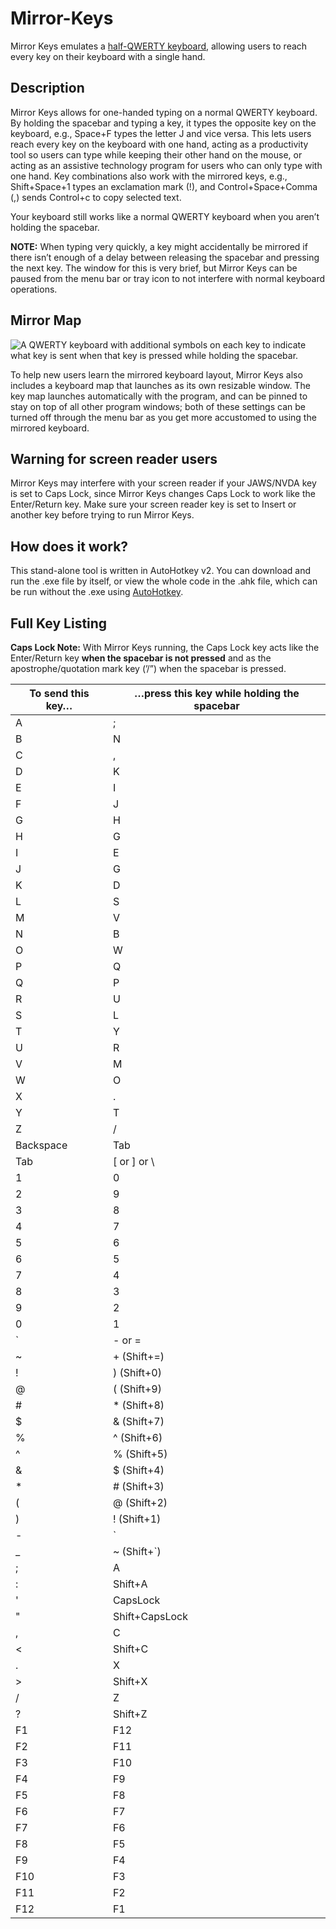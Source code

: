 # Mirror-Keys
Mirror Keys emulates a [half-QWERTY keyboard](https://en.wikipedia.org/wiki/Half-keyboard), allowing users to reach every key on their keyboard with a single hand.

## Description
Mirror Keys allows for one-handed typing on a normal QWERTY keyboard. By holding the spacebar and typing a key, it types the opposite key on the keyboard, e.g., Space+F types the letter J and vice versa. This lets users reach every key on the keyboard with one hand, acting as a productivity tool so users can type while keeping their other hand on the mouse, or acting as an assistive technology program for users who can only type with one hand. Key combinations also work with the mirrored keys, e.g., Shift+Space+1 types an exclamation mark (!), and Control+Space+Comma (,) sends Control+c to copy selected text.

Your keyboard still works like a normal QWERTY keyboard when you aren’t holding the spacebar.

**NOTE:** When typing very quickly, a key might accidentally be mirrored if there isn’t enough of a delay between releasing the spacebar and pressing the next key. The window for this is very brief, but Mirror Keys can be paused from the menu bar or tray icon to not interfere with normal keyboard operations.

## Mirror Map
![A QWERTY keyboard with additional symbols on each key to indicate what key is sent when that key is pressed while holding the spacebar.](https://github.com/user-attachments/assets/a3a59e48-f4ca-4725-a450-63f680c01c2f)

To help new users learn the mirrored keyboard layout, Mirror Keys also includes a keyboard map that launches as its own resizable window. The key map launches automatically with the program, and can be pinned to stay on top of all other program windows; both of these settings can be turned off through the menu bar as you get more accustomed to using the mirrored keyboard.

## Warning for screen reader users
Mirror Keys may interfere with your screen reader if your JAWS/NVDA key is set to Caps Lock, since Mirror Keys changes Caps Lock to work like the Enter/Return key. Make sure your screen reader key is set to Insert or another key before trying to run Mirror Keys.

## How does it work?

This stand-alone tool is written in AutoHotkey v2. You can download and run the .exe file by itself, or view the whole code in the .ahk file, which can be run without the .exe using [AutoHotkey](https://www.autohotkey.com/).

## Full Key Listing
**Caps Lock Note:** With Mirror Keys running, the Caps Lock key acts like the Enter/Return key **when the spacebar is not pressed** and as the apostrophe/quotation mark key (’/”) when the spacebar is pressed.

| To send this key… | …press this key while holding the spacebar |
| --- | --- |
| A | ; |
| B | N |
| C | , |
| D | K |
| E | I |
| F | J |
| G | H |
| H | G |
| I | E |
| J | G |
| K | D |
| L | S |
| M | V |
| N | B |
| O | W |
| P | Q |
| Q | P |
| R | U |
| S | L |
| T | Y |
| U | R |
| V | M |
| W | O |
| X | . |
| Y | T |
| Z | / |
| Backspace | Tab |
| Tab | [ or ] or \ |
| 1 | 0 |
| 2 | 9 |
| 3 | 8 |
| 4 | 7 |
| 5 | 6 |
| 6 | 5 |
| 7 | 4 |
| 8 | 3 |
| 9 | 2 |
| 0 | 1 |
| ` | - or = |
| ~ | + (Shift+=) |
| ! | ) (Shift+0) |
| @ | ( (Shift+9) |
| # | * (Shift+8) |
| $ | & (Shift+7) |
| % | ^ (Shift+6) |
| ^ | % (Shift+5) |
| & | $ (Shift+4) |
| * | # (Shift+3) |
| ( | @ (Shift+2) |
| ) | ! (Shift+1) |
| - | ` |
| _ | ~ (Shift+`) |
| ; | A |
| : | Shift+A |
| ' | CapsLock |
| " | Shift+CapsLock |
| , | C |
| < | Shift+C |
| . | X |
| > | Shift+X |
| / | Z |
| ? | Shift+Z |
| F1 | F12 |
| F2 | F11 |
| F3 | F10 |
| F4 | F9 |
| F5 | F8 |
| F6 | F7 |
| F7 | F6 |
| F8 | F5 |
| F9 | F4 |
| F10 | F3 |
| F11 | F2 |
| F12 | F1 |
